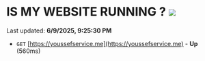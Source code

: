 # IS MY WEBSITE RUNNING ? [![](https://img.shields.io/static/v1?label=Sponsor&message=%E2%9D%A4&logo=GitHub&color=%23fe8e86)](https://github.com/sponsors/Youssef-Lehmam)

Last updated: **6/9/2025, 9:25:30 PM**

- `GET` [https://youssefservice.me](https://youssefservice.me) - **Up** (560ms)
